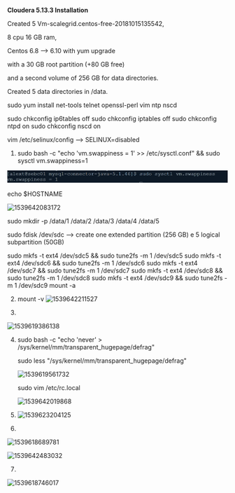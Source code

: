 **Cloudera 5.13.3 Installation**

Created 5 Vm-scalegrid.centos-free-20181015135542, 

8 cpu 16 GB ram, 

Centos 6.8 --> 6.10 with yum upgrade

with a 30 GB root partition (+80 GB free) 

and a second volume of 256 GB for data directories.

Created 5 data directories in /data.

sudo yum install net-tools telnet openssl-perl vim ntp nscd

sudo chkconfig ip6tables off
sudo chkconfig iptables off
sudo chkconfig ntpd on
sudo chkconfig nscd on

vim /etc/selinux/config --> SELINUX=disabled

1. sudo bash -c "echo 'vm.swappiness = 1' >> /etc/sysctl.conf" && sudo sysctl vm.swappiness=1

![1539619475894](./1539619475894.png)



echo $HOSTNAME

![1539642083172](C:\Users\w8\AppData\Roaming\Typora\typora-user-images\1539642083172.png)

sudo mkdir -p /data/1 /data/2 /data/3 /data/4 /data/5

sudo fdisk /dev/sdc --> create one extended partition (256 GB) e 5 logical subpartition (50GB)

sudo mkfs -t ext4 /dev/sdc5 && sudo tune2fs -m 1 /dev/sdc5
sudo mkfs -t ext4 /dev/sdc6 && sudo tune2fs -m 1 /dev/sdc6
sudo mkfs -t ext4 /dev/sdc7 && sudo tune2fs -m 1 /dev/sdc7
sudo mkfs -t ext4 /dev/sdc8 && sudo tune2fs -m 1 /dev/sdc8
sudo mkfs -t ext4 /dev/sdc9 && sudo tune2fs -m 1 /dev/sdc9
mount -a

2. mount -v
![1539642211527](C:\Users\w8\AppData\Roaming\Typora\typora-user-images\1539642211527.png)

3. 

![1539619386138](C:\Users\w8\AppData\Roaming\Typora\typora-user-images\1539619386138.png)

4. sudo bash -c "echo 'never' > /sys/kernel/mm/transparent_hugepage/defrag"

   sudo less "/sys/kernel/mm/transparent_hugepage/defrag" 

   ![1539619561732](C:\Users\w8\AppData\Roaming\Typora\typora-user-images\1539619561732.png)

   sudo vim /etc/rc.local

   ![1539642019868](C:\Users\w8\AppData\Roaming\Typora\typora-user-images\1539642019868.png)

5. ![1539623204125](C:\Users\w8\AppData\Roaming\Typora\typora-user-images\1539623204125.png)

6.

![1539618689781](C:\Users\w8\AppData\Roaming\Typora\typora-user-images\1539618689781.png)

![1539642483032](C:\Users\w8\AppData\Roaming\Typora\typora-user-images\1539642483032.png)

7.

![1539618746017](C:\Users\w8\AppData\Roaming\Typora\typora-user-images\1539618746017.png)

